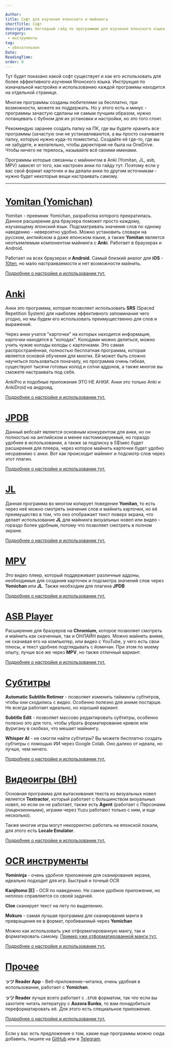 ```yaml
---

Author:
title: Софт для изучения японского и майнинга
shortTitle: Софт
description: Наглядный гайд по программам для изучения японского языка.
category: 
 - инструменты
tag:
 - обязательное
Date: 
ReadingTime: 
order: 0
---
```





Тут будет показано какой софт существует и как его использовать для более эффективного изучения Японского языка. Инструкция по изначальной настройке и использованию каждой программы находится на отдельной странице.

Многие программы созданы любителями за бесплатно, при возможности, можете их поддержать. Но у этого есть и минус - программы зачастую сделаны не самым лучшим образом, нужно потанцевать с бубном для их установки и настройки, но это того стоит. 

Рекомендую заранее создать папку на ПК, где вы будете хранить все программы (зачастую они не устанавливаются, а вы просто скачиваете папку, которую нужно куда-то поместить). Создайте её где-то, где вы не забудете, и желательно, чтобы директория не была на OneDrive. Чтобы ничего не терялось, называйте всё своими именами.

Программы которые связанны с майнингом в Anki (Yomitan, JL, asb, MPV) зависят от того, как настроен анки по гайду тут. Поэтому если у вас свой формат карточек и вы делали анки по другим источникам - нужно будет некоторые вещи настраивать самому.

-----


# [Yomitan (Yomichan)](/software/yomichan.md)

Yomitan - преемник Yomichan, разработка которого прекратилась. Данное расширение дла браузера поможет просто каждому, изучающему японский язык. Подсматривать значения слов по одному наведению - невероятно удобно. Можно установить словари на русском, английском а даже японском языке, а также **Yomitan** является неотъемлемым компонентом майнинга с **Anki**. Работает в браузерах и Android.






<VidStack src="/imgvid/yomichandemo.mp4"/>

Работает на всех браузерах и **Android**. Самый близкий аналог для **iOS** - [10ten](https://apps.apple.com/us/app/10ten-japanese-reader/id1573540634), но мало настраиваемости и нет возможности майнить.

[Подробнее о настройке и использовании тут.](/yomichan.md)

# [Anki](/software/anki.md)

Анки это программа, которая позволяет использовать **SRS** (Spaced Repetition System) для наиболее эффективного запоминания чего угодно, но мы будем его использовать преимущественно для слов и выражений. 

Через анки учатся "карточки" на которых находится информация, карточки находятся в "колодах". Колодами можно делиться, можно учить чужие колоды колоды с карточками. Это самая распространённая, полностью бесплатная программа, которая является основой обучения для многих. Ей может быть сложно научиться пользоваться поначалу, но программа очень гибкая, существуют тысячи готовых колод и сотни аддонов, а также многое вы сможете настраивать под себя.

AnkiPro и подобные приложения ЭТО НЕ АНКИ. Анки это только Anki и AnkiDroid на андроид.

[Подробнее о настройке и использовании тут.](/software/anki.md)

# [JPDB](/guide/jpdb.md)

Данный вебсайт является основным конкурентом для анки, но он полностью на английском и менее кастомизируемый, но гораздо удобнее в использовании, а также за подписку в 5$\мес будет расширения для плеера, через которое майнить карточки будет удобно несравнимо с анки. Вот как происходит майнинг и подсмотр слов через этот плагин.

<VidStack src="/imgvid/mpv.mp4"/>

[Подробнее о настройке и использовании тут.](/guide/jpdb.md)

# [JL](/software/jl.md)

Данная программа во многом копирует поведение **Yomitan**, то есть через неё можно смотреть значения слов и майнить карточки, но её преимущество в том, что оно отображает текст поверх экрана, что делает использование **JL** для майнинга визуальных новел или видео - гораздо более удобным, потому что позволяет смотреть в полном экране.

<VidStack src="/imgvid/JLdemo.mp4"/>

[Подробнее о настройке и использовании тут.](/software/jl.md)

# [MPV](/software/mpv.md)

Это видео плеер, который поддерживает различные аддоны, необходимые для создания карточек и подсмотра значений слов через **Yomichan** или **JL**. Также необходим для плагина **JPDB**

<VidStack src="/imgvid/mpvdemo2.mp4"/>

[Подробнее о настройке и использовании тут.](/software/mpv.md)

# [ASB Player](/software/asbplayer.md)

Расширение для бразуеров на **Chromium**, которое позволяет смотреть и майнить как скаченные, так и ОНЛАЙН видео. Можно майнить аниме, не скачивая его на компьютер, или видео с YouTube, у чего есть свои плюсы, и текст удобнее подглядывать с йомичан. При этом по моему опыту, лучше все же через **MPV**, но также отличный вариант.

<VidStack src="/imgvid/asbdemo.mp4"/>


[Подробнее о настройке и использовании тут.](/software/asbplayer.md)

# [Субтитры](/software/subtitles.md)

**Automatic Subtitle Retimer** - позволяет изменить таймингы субтитров, чтобы они сходились с видео. Особенно полезно для аниме постарше. Не всегда работает идеально, но хороший вариант.

**Subtitle Edit** - позволяет массово редактировать субтитры, особенно полезно это для того, чтобы убрать форматирование кривое или фуригану в скобках, что мешает майнингу.

**Whisper AI** - не смогли найти субтитры? Вы можете бесплатно создать субтитры с помощью ИИ через Google Colab. Оно далеко от идеала, но лучше, чем ничего.

[Подробнее о настройке и использовании тут.](/software/subtitles.md)

# [Видеоигры (ВН)](/software/vn.md)

Основная программа для вытаскивания текста из визуальных новел является **Textractor**, который работает с большинством визуальных новел, но если он не работает, также есть **Agent** (работает с Персонами (лицензионными), играми через Yuzu работают только с ним, и еще несколько).

Также многие игры могут некорректно работать на японской локали, для этого есть **Locale Emulator**.

<VidStack src="/imgvid/JLdemo.mp4"/>


[Подробнее о настройке и использовании тут.](/software/vn.md)

# [OCR инструменты](/software/ocr-tools.md)

**Yomininja** - очень удобное приложение для сканирования экрана, идеально подходит для игр. Быстрый и точный OCR

**Kanjitomo [E]** - OCR по наведению. Не самое удобное приложение, но неплохо справляется со своей задачей. 

**Cloe** сканирует текст на лету по выделению.

**Mokuro** - самая лучшая программа для сканирования манги в превращения ее в формат, пробиваемый через **Yomichan**

Можно как использовать уже отформатированную мангу, так и форматировать самому. [Пример уже отформатированной манги тут.](https://mokuro.moe/manga/Chainsaw%20Man/%E3%83%81%E3%82%A7%E3%83%B3%E3%82%BD%E3%83%BC%E3%83%9E%E3%83%B3%20%E3%82%AB%E3%83%A9%E3%83%BC%E7%89%88%201%20%5BaKraa%5D.html)

[Подробнее о настройке и использовании тут.](/software/ocr-tools.md)

# [Прочее](/software/other.md)

**ッツ Reader App** - Веб-приложение-читалка, очень удобная в использовании, работает с **Yomichan**.

**ッツ Reader** лучше всего работает с `.EPUB` форматом, так что если вы захотите читать литературу с **Aozora Bunko**, то вам понадобиться переформатировать её. Для этого есть специальное приложение.


[Подробнее о настройке и использовании тут.](/software/other.md)

------

Если у вас есть предложение о том, какие еще программы можно сюда добавить, пишите на [GitHub](https://github.com/NeonGooRoo/NeonGooRu) или в [Telegram](https://t.me/kurutteiru).